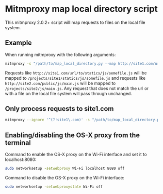 # Mitmproxy map local directory script
This mitmproxy 2.0.2+ script will map requests to files on the local file system.

## Example
When running mitmproxy with the following arguments:

```bash
mitmproxy -s "/path/to/map_local_directory.py --map http://site1.com/url/to/statics /projects/site1/statics http://site2.com/public/js /projects/site2/js"
```

Requests like `http://site1.com/url/to/statics/js/somefile.js` will be mapped to `/projects/site1/statics/js/somefile.js` and requests like `http://site2.com/public/js/main.js` will be mapped to `/projects/site2/js/main.js`.
Any request that does not match the url or with a file on the local file system will pass through unchanged.

## Only process requests to site1.com
```bash
mitmproxy --ignore '^(?!site1\.com)' -s "/path/to/map_local_directory.py --map http://site1.com/url/to/statics /projects/site1/statics"
```

## Enabling/disabling the OS-X proxy from the terminal
Command to enable the OS-X proxy on the Wi-Fi interface and set it to localhost:8080:
```bash
sudo networksetup -setwebproxy Wi-Fi localhost 8080 off
```
Command to disable the OS-X proxy on the Wi-Fi interface:
```bash
sudo networksetup -setwebproxystate Wi-Fi off
```
